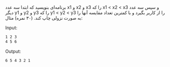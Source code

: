برنامه‌ای بنويسيد كه ابتدا سه عدد x1 و x2 و x3 را كه x1 < x2 < x3 و سپس سه عدد ديگر y1 و y2 و y3 را که y1 < y2 < y3 را از كاربر بگيرد و با كمترين تعداد مقايسه آنها را به صورت نزولی چاپ كند. (٣٠ نمره)
مثال:  

Input:

```sh
1 2 3
4 5 6
```

Output:

```sh
6 5 4 3 2 1
```

